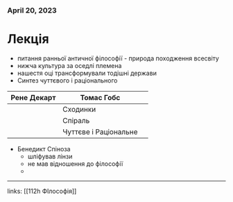 
### April 20, 2023

# Лекція

- питання ранньої античної філософії - природа походження всесвіту
- нижча культура за оседлі племена
- нашестя оці трансформували тодішні держави
- Синтез чуттєвого і раціонального

| Рене Декарт | Томас Гобс |  |
| --- | --- | --- |
|  | Сходинки |  |
|  | Спіраль |  |
|  | Чуттєве і Раціональне |  |
- Бенедикт Спіноза
    - шліфував лінзи
    - не мав відношення до філософії
    - 



---

links: [[112h ФІлософія]]

